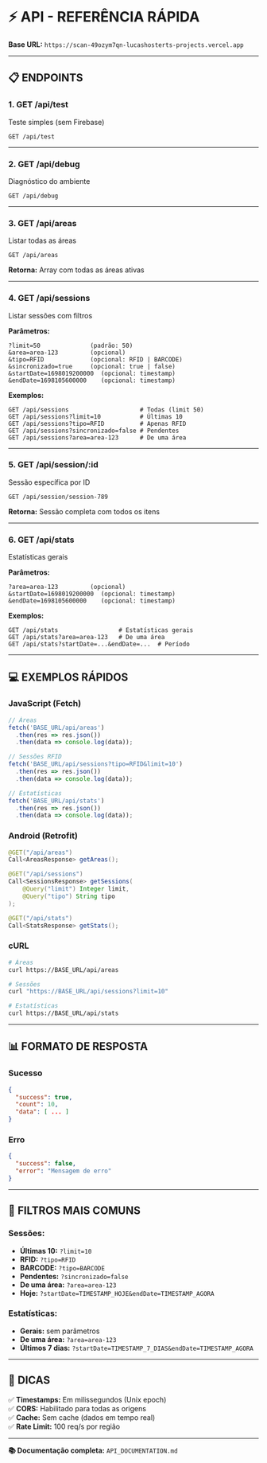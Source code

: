 # ⚡ API - REFERÊNCIA RÁPIDA

**Base URL:** `https://scan-49ozym7qn-lucashosterts-projects.vercel.app`

---

## 📋 ENDPOINTS

### 1. **GET /api/test**
Teste simples (sem Firebase)
```
GET /api/test
```

---

### 2. **GET /api/debug**
Diagnóstico do ambiente
```
GET /api/debug
```

---

### 3. **GET /api/areas**
Listar todas as áreas
```
GET /api/areas
```
**Retorna:** Array com todas as áreas ativas

---

### 4. **GET /api/sessions**
Listar sessões com filtros

**Parâmetros:**
```
?limit=50              (padrão: 50)
&area=area-123         (opcional)
&tipo=RFID             (opcional: RFID | BARCODE)
&sincronizado=true     (opcional: true | false)
&startDate=1698019200000  (opcional: timestamp)
&endDate=1698105600000    (opcional: timestamp)
```

**Exemplos:**
```
GET /api/sessions                    # Todas (limit 50)
GET /api/sessions?limit=10           # Últimas 10
GET /api/sessions?tipo=RFID          # Apenas RFID
GET /api/sessions?sincronizado=false # Pendentes
GET /api/sessions?area=area-123      # De uma área
```

---

### 5. **GET /api/session/:id**
Sessão específica por ID
```
GET /api/session/session-789
```
**Retorna:** Sessão completa com todos os itens

---

### 6. **GET /api/stats**
Estatísticas gerais

**Parâmetros:**
```
?area=area-123         (opcional)
&startDate=1698019200000  (opcional: timestamp)
&endDate=1698105600000    (opcional: timestamp)
```

**Exemplos:**
```
GET /api/stats                 # Estatísticas gerais
GET /api/stats?area=area-123   # De uma área
GET /api/stats?startDate=...&endDate=...  # Período
```

---

## 💻 EXEMPLOS RÁPIDOS

### JavaScript (Fetch)
```javascript
// Áreas
fetch('BASE_URL/api/areas')
  .then(res => res.json())
  .then(data => console.log(data));

// Sessões RFID
fetch('BASE_URL/api/sessions?tipo=RFID&limit=10')
  .then(res => res.json())
  .then(data => console.log(data));

// Estatísticas
fetch('BASE_URL/api/stats')
  .then(res => res.json())
  .then(data => console.log(data));
```

### Android (Retrofit)
```java
@GET("/api/areas")
Call<AreasResponse> getAreas();

@GET("/api/sessions")
Call<SessionsResponse> getSessions(
    @Query("limit") Integer limit,
    @Query("tipo") String tipo
);

@GET("/api/stats")
Call<StatsResponse> getStats();
```

### cURL
```bash
# Áreas
curl https://BASE_URL/api/areas

# Sessões
curl "https://BASE_URL/api/sessions?limit=10"

# Estatísticas
curl https://BASE_URL/api/stats
```

---

## 📊 FORMATO DE RESPOSTA

### Sucesso
```json
{
  "success": true,
  "count": 10,
  "data": [ ... ]
}
```

### Erro
```json
{
  "success": false,
  "error": "Mensagem de erro"
}
```

---

## 🎯 FILTROS MAIS COMUNS

### Sessões:
- **Últimas 10:** `?limit=10`
- **RFID:** `?tipo=RFID`
- **BARCODE:** `?tipo=BARCODE`
- **Pendentes:** `?sincronizado=false`
- **De uma área:** `?area=area-123`
- **Hoje:** `?startDate=TIMESTAMP_HOJE&endDate=TIMESTAMP_AGORA`

### Estatísticas:
- **Gerais:** sem parâmetros
- **De uma área:** `?area=area-123`
- **Últimos 7 dias:** `?startDate=TIMESTAMP_7_DIAS&endDate=TIMESTAMP_AGORA`

---

## 📝 DICAS

✅ **Timestamps:** Em milissegundos (Unix epoch)  
✅ **CORS:** Habilitado para todas as origens  
✅ **Cache:** Sem cache (dados em tempo real)  
✅ **Rate Limit:** 100 req/s por região  

---

**📚 Documentação completa:** `API_DOCUMENTATION.md`
